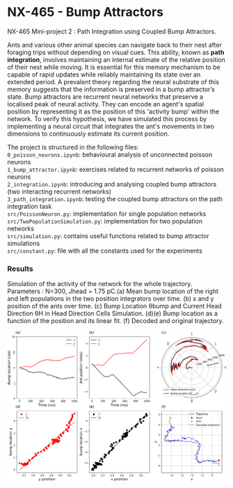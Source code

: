 # NX-465 - Bump Attractors
NX-465 Mini-project 2 : Path Integration using Coupled Bump Attractors.

Ants and various other animal species can navigate back to their nest after foraging trips without depending on visual cues. This ability, known as **path integration**, involves maintaining an internal estimate of the relative position of their nest while moving. It is essential for this memory mechanism to be capable of rapid updates while reliably maintaining its state over an extended period. A prevalent theory regarding the neural substrate of this memory suggests that the information is preserved in a bump attractor’s state. Bump attractors are recurrent neural networks that preserve a localised peak of neural activity. They can encode an agent's spatial position by representing it as the position of this 'activity bump' within the network. To verify this hypothesis, we have simulated this process by implementing a neural circuit that integrates the ant's movements in two dimensions to continuously estimate its current position. 

The project is structured in the following files: \
`0_poisson_neurons.ipynb`: behavioural analysis of unconnected poisson neurons \
`1_bump_attractor.ipynb`: exercises related to recurrent networks of poisson neurons \
`2_integration.ipynb`: introducing and analysing coupled bump attractors (two interacting recurrent networks) \
`3_path_integration.ipynb`: testing the coupled bump attractors on the path integration task \
`src/PoissonNeuron.py`: implementation for single population networks\
`src/TwoPopulationSimulation.py`: implementation for two population networks\
`src/simulation.py`: contains useful functions related to bump attractor simulations \
`src/constant.py`: file with all the constants used for the experiments


### Results
Simulation of the activity of the network for the
whole trajectory. Parameters : N=300, Jhead = 1.75 pC.(a) Mean bump location of the right and left populations in the two position integrators over time. (b) x and y position of the ants over time. (c) Bump Location θbump and Current Head Direction θH in Head Direction Cells Simulation. (d)(e) Bump location as a function of the position and its
linear fit. (f) Decoded and original trajectory.

![Alt Text](plots/3_5.png)